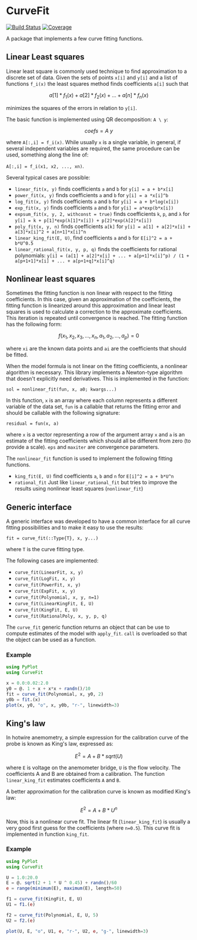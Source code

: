 # CurveFit

[![Build Status](https://github.com/SciML/CurveFit.jl/workflows/CI/badge.svg)](https://github.com/SciML/CurveFit.jl/actions)
[![Coverage](https://codecov.io/gh/SciML/CurveFit.jl/branch/master/graph/badge.svg)](https://codecov.io/gh/SciML/CurveFit.jl)

A package that implements a few curve fitting functions.

## Linear Least squares

Linear least square is commonly used technique to find approximation to a discrete
set of data. Given the sets of points `x[i]` and `y[i]` and a list of functions `f_i(x)`
the least squares method finds coefficients `a[i]` such that

```math
a[1]*f_1(x) + a[2]*f_2(x) + ... + a[n]*f_n(x)
```

minimizes the squares of the errors in relation to `y[i]`.

The basic function is implemented using QR decomposition: `A \ y`:

```math
coefs = A \ y
```

where `A[:,i] = f_i(x)`. While usually `x` is a single variable, in general, if several
independent variables are required, the same procedure can be used, something along the
line of:

`A[:,i] = f_i(x1, x2, ..., xn)`.

Several typical cases are possible:

- `linear_fit(x, y)` finds coefficients `a` and `b` for `y[i] = a + b*x[i]`
- `power_fit(x, y)` finds coefficients `a` and `b` for `y[i] = a *x[i]^b`
- `log_fit(x, y)` finds coefficients `a` and `b` for `y[i] = a + b*log(x[i])`
- `exp_fit(x, y)` finds coefficients `a` and `b` for `y[i] = a*exp(b*x[i])`
- `expsum_fit(x, y, 2, withconst = true)` finds coefficients `k`, `p`, and `λ` for `y[i] = k + p[1]*exp(λ[1]*x[i]) + p[2]*exp(λ[2]*x[i])`
- `poly_fit(x, y, n)` finds coefficients `a[k]` for
  `y[i] = a[1] + a[2]*x[i] + a[3]*x[i]^2 + a[n+1]*x[i]^n`
- `linear_king_fit(E, U)`, find coefficients `a` and `b` for `E[i]^2 = a + b*U^0.5`
- `linear_rational_fit(x, y, p, q)` finds the coefficients for rational polynomials: `y[i] = (a[1] + a[2]*x[i] + ... + a[p+1]*x[i]^p) / (1 + a[p+1+1]*x[i] + ... + a[p+1+q]*x[i]^q)`

## Nonlinear least squares

Sometimes the fitting function is non linear with respect to the fitting coefficients.
In this case, given an approximation of the coefficients, the fitting function is linearized
around this approximation and linear least squares is used to calculate a correction to the
approximate coefficients. This iteration is repeated until convergence is reached. The
fitting function has the following form:

```math
f(x_1, x_2, x_3, ..., x_n, a_1, a_2, ...,  a_p) = 0
```

where `xi` are the known data points and `ai` are the coefficients that
should be fitted.

When the model formula is not linear on the fitting coefficients, a nonlinear algorithm is necessary. This library implements a Newton-type algorithm that doesn't explicitly need derivatives. This is implemented in the function:

`sol = nonlinear_fit(fun, x, a0; kwargs...)`

In this function, `x` is an array where each column represents a different variable of the
data set, `fun` is a callable that returns the fitting error and should be callable with
the following signature:

`residual = fun(x, a)`

where `x` is a vector representing a row of the argument array `x` and `a` is an estimate of
the fitting coefficients which should all be different from zero (to provide a scale).
`eps` and `maxiter` are convergence parameters.

The `nonlinear_fit` function is used to implement the following fitting functions.

- `king_fit(E, U)` find coefficients `a`, `b` and `n` for `E[i]^2 = a + b*U^n`
- `rational_fit` Just like `linear_rational_fit` but tries to improve the results using
nonlinear least squares (`nonlinear_fit`)

## Generic interface

A generic interface was developed to have a common interface for all curve fitting possibilities and to make it easy to use the results:

`fit = curve_fit(::Type{T}, x, y...)`

where `T` is the curve fitting type.

The following cases are implemented:

- `curve_fit(LinearFit, x, y)`
- `curve_fit(LogFit, x, y)`
- `curve_fit(PowerFit, x, y)`
- `curve_fit(ExpFit, x, y)`
- `curve_fit(Polynomial, x, y, n=1)`
- `curve_fit(LinearKingFit, E, U)`
- `curve_fit(KingFit, E, U)`
- `curve_fit(RationalPoly, x, y, p, q)`

The `curve_fit` generic function returns an object that can be use to compute estimates of the model with `apply_fit`. `call` is overloaded so that the object can be used as a function.

### Example

```julia
using PyPlot
using CurveFit

x = 0.0:0.02:2.0
y0 = @. 1 + x + x*x + randn()/10
fit = curve_fit(Polynomial, x, y0, 2)
y0b = fit.(x)
plot(x, y0, "o", x, y0b, "r-", linewidth=3)
```

## King's law

In hotwire anemometry, a simple expression for the calibration curve of the probe
is known as King's law, expressed as:

```math
E^2 = A + B*sqrt(U)
```

where `E` is voltage on the anemometer bridge, `U` is the flow velocity.
The coefficients A and B are obtained from a calibration. The function
`linear_king_fit` estimates coefficients `A` and `B`.

A better approximation for the calibration curve is known as modified
King's law:

```math
E^2 = A + B*U^n
```

Now, this is a nonlinear curve fit. The linear fit (`linear_king_fit`) is usually
a very good first guess for the coefficients (where `n=0.5`). This curve fit is
implemented in function `king_fit`.

### Example

```julia
using PyPlot
using CurveFit

U = 1.0:20.0
E = @. sqrt(2 + 1 * U ^ 0.45) + randn()/60
e = range(minimum(E), maximum(E), length=50)

f1 = curve_fit(KingFit, E, U)
U1 = f1.(e)

f2 = curve_fit(Polynomial, E, U, 5)
U2 = f2.(e)

plot(U, E, "o", U1, e, "r-", U2, e, "g-", linewidth=3)
```
